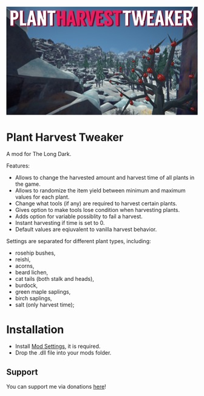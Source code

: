 ![Screenshot](https://raw.githubusercontent.com/DemonBunnyBon/PlantHarvestTweaker/refs/heads/main/PHT_Thumb.png)
# Plant Harvest Tweaker


A mod for The Long Dark. 

Features:
- Allows to change the harvested amount and harvest time of all plants in the game. 
- Allows to randomize the item yield between minimum and maximum values for each plant.
- Change what tools (if any) are required to harvest certain plants.
- Gives option to make tools lose condition when harvesting plants.
- Adds option for variable possiblity to fail a harvest.
- Instant harvesting if time is set to 0.
- Default values are eqiuvalent to vanilla harvest behavior.

Settings are separated for different plant types, including: 
- rosehip bushes, 
- reishi, 
- acorns, 
- beard lichen, 
- cat tails (both stalk and heads), 
- burdock,
- green maple saplings,
- birch saplings,
- salt (only harvest time);

# Installation

- Install [Mod Settings](https://github.com/DigitalzombieTLD/ModSettings/releases/), it is required.
- Drop the .dll file into your mods folder.

## Support
You can support me via donations [here](https://ko-fi.com/marcythejinx)!

